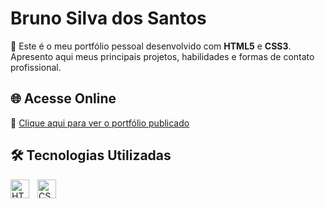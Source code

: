 # Bruno Silva dos Santos
🎯 Este é o meu portfólio pessoal desenvolvido com **HTML5** e **CSS3**.  
Apresento aqui meus principais projetos, habilidades e formas de contato profissional.

## 🌐 Acesse Online

📎 [Clique aqui para ver o portfólio publicado](http://bruunossantos.github.io/Portfolio)

## 🛠️ Tecnologias Utilizadas

<img 
    align="left" 
    alt="HTML"
    title="HTML" 
    width="30px" 
    style="padding-right: 10px;" 
    src="https://cdn.jsdelivr.net/gh/devicons/devicon@latest/icons/html5/html5-original.svg" 
/>
<img 
    align="left" 
    alt="CSS" 
    title="CSS"
    width="30px" 
    style="padding-right: 10px;" 
    src="https://cdn.jsdelivr.net/gh/devicons/devicon@latest/icons/css3/css3-original.svg" 
/>
